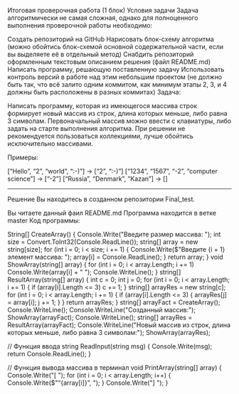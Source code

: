 Итоговая проверочная работа (1 блок)
Условия задачи
Задача алгоритмически не самая сложная, однако для полноценного выполнения проверочной работы необходимо:

Создать репозиторий на GitHub
Нарисовать блок-схему алгоритма (можно обойтись блок-схемой основной содержательной части, если вы выделяете её в отдельный метод)
Снабдить репозиторий оформленным текстовым описанием решения (файл README.md)
Написать программу, решающую поставленную задачу
Использовать контроль версий в работе над этим небольшим проектом (не должно быть так, что всё залито одним коммитом, как минимум этапы 2, 3, и 4 должны быть расположены в разных коммитах)
Задача:

Написать программу, которая из имеющегося массива строк формирует новый массив из строк, длина которых меньше, либо равна 3 символам. Первоначальный массив можно ввести с клавиатуры, либо задать на старте выполнения алгоритма. При решении не рекомендуется пользоваться коллекциями, лучше обойтись исключительно массивами.

Примеры:

[“Hello”, “2”, “world”, “:-)”] → [“2”, “:-)”]
[“1234”, “1567”, “-2”, “computer science”] → [“-2”]
[“Russia”, “Denmark”, “Kazan”] → []


________________________________________________________________________________________________________________________________________

Решение
Вы находитесь в созданном репозитории Final_test.

Вы читаете данный фаил README.md
Программа находится в ветке master
Код программы:

String[] CreateArray()
{
    Console.Write("Введите размер массива: ");
    int size = Convert.ToInt32(Console.ReadLine());
    string[] array = new string[size];
    for (int i = 0; i < size; i += 1)
    {
        Console.Write($"Введите {i + 1} элемент массива: ");
        array[i] = Console.ReadLine();
    }
    return array;
}
void ShowArray(string[] array)
{
    for (int i = 0; i < array.Length; i += 1)
        Console.Write(array[i] + " ");
    Console.WriteLine();
}
string[] ResultArray(string[] array)
{
    int c = 0;
    int j = 0;
    for (int i = 0; i < array.Length; i += 1)
    {
        if (array[i].Length <= 3) c += 1;
    }
    string[] arrayRes = new string[c];
    for (int i = 0; i < array.Length; i += 1)
     {
        if (array[i].Length <= 3)
        {
            arrayRes[j] = array[i];
            j += 1;
        }
    }
    return arrayRes;
}
string[] arrayFaсt = CreateArray();
Console.WriteLine();
Console.WriteLine("Созданный массив:");
ShowArray(arrayFaсt);
Console.WriteLine();
string[] arrayRes = ResultArray(arrayFaсt);
Console.WriteLine("Новый массив из строк, длина которых меньше, либо равна 3 символам:");
ShowArray(arrayRes);

// Функция ввода
string ReadInput(string msg)
{
    Console.Write(msg);
    return Console.ReadLine();
}

//  Функция вывода массива в терминал
void PrintArray(string[] array)
{
    Console.Write("[ ");
    for (int i = 0; i < array.Length; i++)
    {
        Console.Write($"“{array[i]}”, ");
    }
    Console.Write("] ");
}